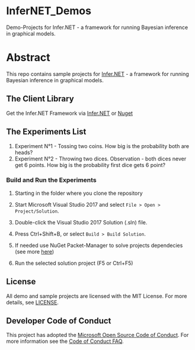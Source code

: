 # InferNET_Demos
Demo-Projects for Infer.NET - a framework for running Bayesian inference in graphical models.

# Abstract
This repo contains sample projects for [Infer.NET](https://dotnet.github.io/infer/) - a framework for running Bayesian inference in graphical models.  

## The Client Library
Get the Infer.NET Framework via [Infer.NET](https://dotnet.github.io/infer/) or [Nuget](https://www.nuget.org/packages?q=Tags%3A%22Infer.NET%22)

## The Experiments List

1. Experiment N°1 - Tossing two coins. How big is the probability both are heads?
2. Experiment N°2 - Throwing two dices. Observation - both dices never get 6 points. How big is the probability first dice gets 6 point?

### Build and Run the Experiments
 1. Starting in the folder where you clone the repository
 
 2. Start Microsoft Visual Studio 2017 and select `File > Open > Project/Solution`.
 
 3. Double-click the Visual Studio 2017 Solution (.sln) file.

 4. Press Ctrl+Shift+B, or select `Build > Build Solution`.
 
 5. If needed use NuGet Packet-Manager to solve projects dependecies (see more [here](https://github.com/dotnet/infer#installing-pre-built-binaries))
 
 6. Run the selected solution project (F5 or Ctrl+F5)

## License
All demo and sample projects are licensed with the MIT License. For more details, see
[LICENSE](<https://github.com/mdobro1/InferNET_Demos/blob/master/LICENSE>).

## Developer Code of Conduct
This project has adopted the [Microsoft Open Source Code of Conduct](https://opensource.microsoft.com/codeofconduct/). For more information see the [Code of Conduct FAQ](https://opensource.microsoft.com/codeofconduct/faq/).
